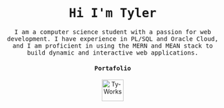 <h1 align="center">
    <samp> Hi I'm Tyler </samp>
</h1>
<p align="center">
    <samp>
        I am a computer science student with a passion for web development. I have experience in PL/SQL and Oracle Cloud, and I am proficient in using the MERN and MEAN stack to build dynamic and interactive web applications.
    </samp>
 </p>
<h4 align="center">
    <samp> Portafolio </samp>
</h4>
<p align="center">
    <a href="https://vader-7.github.io/Ty-Works/" target="_blank">
        <img src="https://user-images.githubusercontent.com/66812754/208713388-aff1c2ca-eee3-4c98-bb3e-24c3bdbcb863.png" alt="Ty-Works" width="50px" height="50px">
    </a>
</p>
<!---
Vader-7/Vader-7 is a ✨ special ✨ repository because its `README.md` (this file) appears on your GitHub profile.
You can click the Preview link to take a look at your changes.
--->
